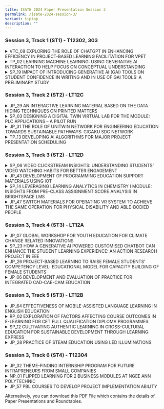 ```yaml
---
title: ISATE 2024 Paper Presentation Session 3
permalink: /isate-2024-session-3/
variant: tiptap
description: ""
---
```

<h3>Session 3, Track 1 (ST1) - T12302, 303</h3>
<div data-type="detailGroup" class="isomer-accordion isomer-accordion-white">
<details class="isomer-details">
<summary>VTC_08 EXPLORING THE ROLE OF CHATGPT IN ENHANCING EFFICIENCY IN PROJECT-BASED
LEARNING FACILITATION FOR VPET</summary>
<div data-type="detailsContent" class="isomer-details-content">
<p>Y.H. Kwok<sup>*,a</sup>, K.P.A. Wong<sup>**,b</sup> and F. Ko<sup>***,a</sup>
</p>
<p><sup>a</sup>Hong Kong Institute of Information Technology, Hong Kong</p>
<p><sup>b</sup>Centre for Learning and Teaching, Vocational Training Council,
Hong Kong</p>
<p><sup>*</sup><a href="mailto:kwokyuho@vtc.edu.hk" rel="noopener noreferrer nofollow" target="_blank">kwokyuho@vtc.edu.hk</a>, <sup>**</sup>
<a href="mailto:alexander.aw@vtc.edu.hk" rel="noopener noreferrer nofollow" target="_blank">alexander.aw@vtc.edu.hk</a>, <sup>***</sup><a href="mailto:friedako@vtc.edu.hk" rel="noopener noreferrer nofollow" target="_blank">friedako@vtc.edu.hk</a>
</p>
<p>Abstract</p>
<p>The Hong Kong Institute of Information Technology (HKIIT) has taken a
leading position in the rapidly changing Vocational and Professional Education
and Training (VPET) field by incorporating the cutting-edge conversational
AI into its Project-Based Learning (PBL) curriculum for students studying
software engineering. This study examines the prospective advantages and
difficulties of integrating ChatGPT to enhance problem-based learning facilitation
and assesses critically the precision and quality of its contributions
to diverse PBL roles.</p>
<p>ChatGPT's conversational attributes and capacity to imitate human interactions
apparently make it suitable for undertakings such as scenario conception,
facilitating discussions, responding to students' enquiries and offering
personalised advice to students. Its prompt feedback and information handling
abilities apparently can considerably diminish administrative burdens for
instructors, freeing up time for engaging with students, evaluating learning
outcomes and assessing student actual competencies.</p>
<p>However, incorporating ChatGPT also presents various challenges. Issues
emerge regarding liability in incidents of incorrect AI-generated information
and the actual accuracy of AI-generated result. In a learning environment
that relies seriously on the reliable information and guidance, ensuring
the trustworthiness of ChatGPT's output is crucial. This paper emphasises
the need for a balanced way to incorporating AI into teaching and learning.
As VPET continues adapts to technological progressions, technologies like
ChatGPT will apparently play a significant part in shaping the future of
learning. However, it is vital to address the difficulties connected with
their use to guarantee the quality and sincerity of the educational experience.</p>
<p></p>
</div>
</details>
<details class="isomer-details">
<summary>TP_02 LEARNING MACHINE LEARNING: USING GENERATIVE AI INTERACTION TO HELP
FOCUS ON CONCEPTUAL UNDERSTANDING</summary>
<div data-type="detailsContent" class="isomer-details-content">
<p>R.Q. Goh</p>
<p>Temasek Polytechnic, School of Informatics &amp; IT, Big Data &amp; Analytics,
Singapore</p>
<p><a href="mailto:Goh_Rui_Quan@tp.edu.sg" rel="noopener noreferrer nofollow" target="_blank">Goh_Rui_Quan@tp.edu.sg</a>
</p>
<p>Abstract</p>
<p>Generative Artificial Intelligence (GAI) is changing the skills needed
in Data Science and education. This study looks at how GAI tools, like
ChatGPT and Codeium, can help students in a module that teaches machine
learning and applies it in decision-making. Initially, the module was too
challenging due to its heavy cognitive load, as indicated by feedback from
the 2021/2022 and 2022/2023 academic years. By using Codeium, programming
became easier and more intuitive, helping students understand complex ideas
better. ChatGPT offered personalized and interactive support. Feedback
from the 2023/2024 academic year showed higher student satisfaction. This
study shows that GAI tools can make learning easier and could be used to
teach other complex skills, reducing difficulty and improving student skills
for the future.</p>
<p></p>
</div>
</details>
<details class="isomer-details">
<summary>SP_19 IMPACT OF INTRODUCING GENERATIVE AI (GAI) TOOLS ON STUDENT CONFIDENCE
IN WRITING AND IN USE OF GAI TOOLS: A PRELIMINARY STUDY</summary>
<div data-type="detailsContent" class="isomer-details-content">
<p>F.M. Tham<sup>*</sup>, B.G.Y. Lee and T.K. Chettiar</p>
<p>Singapore Polytechnic/School of Life Skills and Communication, Academic
Staff, Singapore</p>
<p><sup>*</sup><a href="mailto:tham_foong_meng@sp.edu.sg" rel="noopener noreferrer nofollow" target="_blank">tham_foong_meng@sp.edu.sg</a>
</p>
<p>Abstract</p>
<p></p>
<p>Many students often express their dislike for writing and their perceived
lack of skill in it. Given that research has suggested a link between self-efficacy
and writing performance, we explored the potential of incorporating generative
AI (GAI) tools into a writing module at Singapore Polytechnic. This study
investigates the impact of introducing GAI tools on self-reported confidence
levels in writing and in use of GAI tools (UGAIT) for writing. In our study,
we introduced information on GAI, common AI writing tools, and benefits
and limitations of using GAI into existing teaching and learning materials
for the term-long Effective Writing for the Workplace (EWW) module. Participants
completed surveys at the start and end of the 6-week long module to assess
changes in self-reported confidence levels. We collected information on
students’ prior usage and perception of the usefulness of GAI tools in
writing assignments, and their confidence levels in writing in English
and in UGAIT to support their writing. Analysis of the data collected from
170 participants using the Wilcoxon signed rank test showed statistically
significant changes in self-reported confidence levels. The survey data
indicated increases in self-reported confidence levels in both UGAIT (40%)
and writing (36%). However, a minority of students reported decreased confidence
levels in both areas. Students who reported lower confidence in UGAIT expressed
distrust in GAI tools due to their current shortcomings and their own inadequate
AI literacy levels. Those who reported lower confidence in writing mostly
cited poor English grammar proficiency. Although applying the Spearman
rank correlation test did not show a statistically significant positive
association between UGAIT and writing confidence levels, our preliminary
study provides evidence of the potential benefits of incorporating GAI
tools into a writing module. In addition, our findings and further research
done in the process of doing the study, point to a need to provide more
structured guidance in the EWW module to improve student literacy levels
in UGAIT so our students can engage effectively and ethically with GAI
in a rapidly evolving world powered by large language models (LLM).</p>
<p></p>
</div>
</details>
</div>
<p></p>
<h3>Session 3, Track 2 (ST2) - LT12C</h3>
<div data-type="detailGroup" class="isomer-accordion isomer-accordion-white">
<details class="isomer-details">
<summary>JP_29 AN INTERACTIVE LEARNING MATERIAL BASED ON THE DATA HIDING TECHNIQUES
ON PRINTED MATTERS</summary>
<div data-type="detailsContent" class="isomer-details-content">
<p>Tetsuya Kojima<sup>*,a</sup>, Run Kawada<sup>b</sup> and Shinya Suzuki<sup>c</sup>
</p>
<p><sup>a</sup>Department of Computer Science, National Institute of Technology,
Tokyo College,</p>
<p>Hachioji, Japan</p>
<p><sup>b</sup>teamLab Inc., Tokyo, Japan</p>
<p><sup>c</sup>Department of Liberal Arts, National Institute of Technology,
Tokyo College, Hachioji, Japan</p>
<p><sup>*</sup><a href="mailto:kojt@tokyo-ct.ac.jp" rel="noopener noreferrer nofollow" target="_blank">kojt@tokyo-ct.ac.jp</a>
</p>
<p>Abstract</p>
<p></p>
<p>Data hiding is a technology to embed secret messages to digital objects
without being recognized by human recognition systems. It includes digital
watermarking for copyright protection and digital fingerprinting to avoid
illegal copies or distributions of digital media as well as steganography
as a means of covert communications. The objects conveying the secret messages
are called “stego objects” while the original objects without carrying
any secret messages are called “cover objects.” In this study, we are only
concerned with data hiding schemes for printed matters. Specifically, we
develop applications to embed and extract secret messages from the digital
photographs or figures printed on the paper documents. We assume that the
embedded messages are URLs for digital learning materials on the web such
as audio files, videos as well as 3D models such as Sketchfab. Teachers
can embed such URLs into the digital files of figures or photographs on
their PCs with the developed embedding application. They can print learning
materials including these stego images conveying the embedded URLs and
distribute them to students. When students take a photo printed on the
distributed learning material by the developed extracting application installed
on digital devices, the embedded URLs will be automatically extracted and
the digital learning materials will be shown on the browser. In general,
the quality of the images printed on papers are deteriorated from that
of the original digital ones. It is difficult to extract the embedded messages
successfully from such deteriorated stego images. In the applications developed
in this study, we apply a data hiding scheme based on spatial synchronizations,
multiple embedding into middle frequency bands of the images as well as
error detecting codes. It has been shown that the developed application
can extract the embedded URLs with almost no errors, and we can operate
Sketchfab soon after we take the printed photos.</p>
<p></p>
</div>
</details>
<details class="isomer-details">
<summary>SP_03 DESIGNING A DIGITAL TWIN VIRTUAL LAB FOR THE MODULE: PLC APPLICATIONS
– A PILOT RUN</summary>
<div data-type="detailsContent" class="isomer-details-content">
<p>Dr Chia Chew Lin<sup>*</sup> and Rick Chua</p>
<p>Singapore Polytechnic, School of Electrical &amp; Electronics Engineering,
Singapore</p>
<p><sup>*</sup><a href="mailto:chia_chew_lin@sp.edu.sg" rel="noopener noreferrer nofollow" target="_blank">chia_chew_lin@sp.edu.sg</a>
</p>
<p>Abstract</p>
<p>This paper discusses implementing a Digital Twin (DT) virtual model to
simulate scenarios impractical to recreate physically for the module ET0917:
PLC Applications in the School of Electrical &amp; Electronics Engineering
(SEEE). However, integrating DT into the lab involves numerous steps potentially
leading to cognitive overload for the students. To foster sustainable learning,
the lab activity design combines Self-Determination Theory (SDT) and Cognitive
Load Theory (CLT) to address both the motivational and cognitive aspects
so that students are not only motivated to learn but also have the cognitive
resources to do so effectively.</p>
<p>A mixed-methods approach including diverging stacked bar charts, sentiment
analysis of student comments, focus group discussions, and teaching staff
feedback was used to evaluate DT lab’s effectiveness. Data from 96 out
of 103 students and all four teaching staff over one semester indicate
positive reception. Both teaching staff and students reported there were
improved visualization and enhance learning experiences with the DT model.</p>
<p>The paper then suggests addressing the challenges and future research
to enhance learning for sustainability, including an extended activity
with a future carpark scenario. Engaging in such activities can help students
anticipate how changes in problem and parameters affect system behaviour,
fostering anticipatory competency, a key sustainability identified by UNESCO.</p>
<p></p>
</div>
</details>
<details class="isomer-details">
<summary>JP_31 THE ROLE OF UNITWIN NETWORK FOR ENGINEERING EDUCATION TOWARDS SUSTAINABLE
PATHWAYS: GIGAKU SDG NETWORK</summary>
<div data-type="detailsContent" class="isomer-details-content">
<p>M. Katsumi<sup>*,a</sup>, O. Takahashi<sup>b</sup>
</p>
<p><sup>a</sup>Institute for International Industry-Academia Collaboration,</p>
<p>Nagaoka University of Technology, Nagaoka, Japan</p>
<p><sup>b</sup>Department of Civil and Environmental Engineering, Nagaoka
University of Technology, Nagaoka, Japan</p>
<p><sup>*</sup><a href="mailto:mkatsumi@jcom.nagaokaut.ac.jp" rel="noopener noreferrer nofollow" target="_blank">mkatsumi@jcom.nagaokaut.ac.jp</a>
</p>
<p>Abstract</p>
<p>Nagaoka University of Technology (NUT) was established in 1976 as a leading
school for engineering studies. NUT was founded on a new idea called “GIGAKU
(Science of Technology).” This concept helps us find practical solutions
and sparks new ideas for the future. GIGAKU, related to STEM education,
uses a wide range of knowledge from science and engineering, management,
safety, information technology, and life sciences to come up with practical
solutions and innovations. NUT is one of the few universities in Japan
and abroad to have both a UNESCO Chair and a UNITWIN Network. The UNITWIN/UNESCO
Chairs Programme, established in 1992, aims to promote international cooperation
between universities, share knowledge, and encourage collaborative work.
Currently, there are around 950 UNESCO Chairs and 45 UNITWIN Networks across
120 countries and NUT has been established “UNESCO Chair on Engineering
Education for Sustainable Development (GIGAKU SDG Institute)” and “UNITWIN
Network for Engineering Education towards Sustainable Pathways (GIGAKU
SDG Network). GIGAKU SDG Network aims to be a place for making engineering
education better and more helpful in　achieving the Sustainable Development
Goals (SDGs). This network is made up of 10 institutions from six　countries
(India, Mexico, Mongolia, Spain, Viet Nam, and Japan) and an observer company
from Thailand.　All members share the four Credos of the Network (Work integrated
learning, Early start and recurring　opportunity, Sustainable Development
Goals, and Evaluation by industry and society). Network members work together
to cultivate innovative engineers who have the practical skills needed
by their countries for　sustainable development. This is done through working
together on research, planning conferences together, and exchange programs
for students, staff, and faculty, among other things.</p>
<p>Network members have reached out to local communities, like high schools,
by making online educational materials in six languages (English, Japanese,
Spanish, Mongolian, Vietnamese, Thai) available on the website. Currently,
they are working on a multilingual textbook about engineering ethics. These
materials are used both inside and outside the network to help people worldwide
learn about practical engineering education more easily.</p>
<p>In the presentation, we will introduce the clear objective of the GIGAKU
SDG Network, along with examples of efforts to spread practical engineering
education/knowledge worldwide.</p>
<p></p>
</div>
</details>
<details class="isomer-details">
<summary>TP_13 DEVELOPING AI ALGORITHMS FOR MAJOR PROJECT PRESENTATION SCHEDULING</summary>
<div data-type="detailsContent" class="isomer-details-content">
<p>L. William</p>
<p>School of Informatics &amp; IT, Temasek Polytechnic, Singapore</p>
<p><a href="mailto:lwilliam@tp.edu.sg" rel="noopener noreferrer nofollow" target="_blank">lwilliam@tp.edu.sg</a>
</p>
<p>Abstract</p>
<p>Temasek Polytechnic's Major Project is a Year 3 subject requiring students
to apply diploma-related skills in a real-world context. The course, worth
10 Credit Units, culminates in presentations to lecturers after 10 weeks.
Manual scheduling of these presentations is time-consuming and leaves students
limited preparation time. To address this, an automated scheduling system
using Artificial Intelligence (AI) algorithms is proposed. The problem
is approached as a timetabling issue, considering hard (critical) and soft
(non-critical) constraints. Two AI algorithms, greedy algorithm and simulated
annealing (SA) were explored to solve this scheduling problem. Preliminary
experiments using a mock dataset showed that the SA algorithm successfully
accommodates all hard constraints and produces a higher-quality schedule.
Based on these results, the SA algorithm has been selected for implementation
in the automated scheduling system.</p>
<p></p>
</div>
</details>
</div>
<p></p>
<h3>Session 3, Track 3 (ST2) - LT12D</h3>
<div data-type="detailGroup" class="isomer-accordion isomer-accordion-white">
<details class="isomer-details">
<summary>SP_06 VIDEO CLICKSTREAM INSIGHTS: UNDERSTANDING STUDENTS' VIDEO WATCHING
HABITS FOR BETTER ENGAGEMENT</summary>
<div data-type="detailsContent" class="isomer-details-content">
<p>Say Beng, Lai<sup>*,a</sup>, Li Cheong, Chin<sup>a</sup>, Nam Chew, Chua<sup>a</sup>,
Alvin, Ng<sup>a</sup> and Charlotte, Poh<sup>a</sup>
</p>
<p><sup>a</sup>Singapore Polytechnic, School of Mathematics and Science,
Singapore, Singapore</p>
<p><sup>*</sup><a href="mailto:Lai_Say_Beng@sp.edu.sg" rel="noopener noreferrer nofollow" target="_blank">Lai_Say_Beng@sp.edu.sg</a>
</p>
<p>Abstract</p>
<p></p>
<p>In Singapore Polytechnic (SP), our modules have become fully flipped.
Students in the flipped classroom view online lecture videos asynchronously
in our learning management system Brightspace (BS) as part of their pre-class
homework. Currently in BS, lecturers can only see if students have clicked
on the link to watch these assigned videos, but not the behaviour of the
students’ video viewing patterns. As lecturers, it is crucial to know our
students’ video watching habits so that we can identify their learning
needs before going to class. Therefore, in the School of Mathematics and
Science (MS), we embarked on a project to study this.</p>
<p>In this paper, we will share with you our insights in using video clickstream
data from an online system called LearningANTS for better classroom engagement.
This study was conducted in AY2023/24 S2 for the Engineering Mathematics
II module taken by approximately 840 students. During this semester, students
watched 3 weeks of lecture videos from LearningANTS where their various
click actions were being captured by the system. From the various reporting
charts in LearningANTS, lecturers were able to ascertain the percentage
of videos viewed by students and monitor when and how students played,
rewound, fast-forwarded and paused the videos as they watched the online
lessons.</p>
<p>Our findings from this study were gathered from data captured in the system
and feedback solicited through surveys from students and lecturers. Clustering
of the data with students’ assessment results enabled lecturers to better
understand video viewing behaviour based on the capabilities of students.
Feedback from student surveys helped lecturers better understand why students
rewound, fast-forwarded and paused the videos. The collective views from
lecturer surveys were generally positive. Although most lecturers agreed
that the insights gathered from the dashboard in the system can help improve
students’ learning, there is a need for better support in translating these
insights to classroom intervention strategies. As SP plans to roll out
video content management system in our modules, we can leverage our findings
to guide future deployment.</p>
<p></p>
</div>
</details>
<details class="isomer-details">
<summary>JP_43 DEVELOPMENT OF PROGRAMMING EDUCATION SUPPORT MATERIALS USING IOT</summary>
<div data-type="detailsContent" class="isomer-details-content">
<p>Y. Bando<sup>*,a</sup> and A. Mizumoto<sup>b</sup>
</p>
<p><sup>a</sup>National Institute of Technology, Kure college, Kure, Japan</p>
<p><sup>b</sup>JFE Plant Engineering Co., Ltd, Kurashiki, Japan</p>
<p><sup>*</sup><a href="mailto:bando@kure-nct.ac.jp" rel="noopener noreferrer nofollow" target="_blank">bando@kure-nct.ac.jp</a>
</p>
<p>Abstract</p>
<p>In Japan, from the 2020 school year, programming education in elementary
schools has become compulsory. The Ministry of Education, Culture, Sports,
Science and Technology (MEXT) has proposed the "GIGA School Concept," which
has led to the rapid construction of ICT environments at each educational
institution, resulting in the steady introduction of programming education
and a wealth of examples. On the other hand, the current situation is that
programming education has not yet taken root due to the fact that there
are educational institutions with inadequate ICT environment facilities
and teachers who are concerned about how to conduct classes. Therefore,
we attempted to develop IoT-based programming education support materials
that are easy to use for both children and teachers, and that are also
easy to introduce in terms of environmental facilities. We developed a
teaching material to support programming education by applying IoT technology.
By creating 3D programming blocks with ‘Basic programing source code’ and
combining them to construct a program, and by transmitting the information
of the assembled programming blocks to the robot side, the robot equipped
with a microcontroller can operate according to the assembled blocks, and
the results of the program execution can be fed back to the robot side.
Specifically, the basic operation of the robot is assigned to each block,
and an operation program is constructed as a combination of basic operations
from the array information of each block read by the master block. The
created program is transferred to the robot by Bluetooth wireless communication,
and the robot actually performs the operation defined by the array of blocks.
This system is designed to allow you to enjoy trial and error by actually
moving your hands to assemble the blocks. The purpose of this system is
to improve the learning efficiency by providing feedback to the robot.</p>
<p></p>
</div>
</details>
<details class="isomer-details">
<summary>SP_14 LEVERAGING LEARNING ANALYTICS IN CHEMISTRY I MODULE: INSIGHTS FROM
PRE-CLASS ASSIGNMENT SCORE ANALYSIS IN BRIGHTSPACE LMS</summary>
<div data-type="detailsContent" class="isomer-details-content">
<p>T.W. Tan<sup>*</sup>, C.H. Chan and X.K. Wee</p>
<p>School of Chemical &amp; Life Sciences, Singapore Polytechnic, Singapore</p>
<p><sup>*</sup><a href="mailto:tan_tiong_wei@sp.edu.sg" rel="noopener noreferrer nofollow" target="_blank">tan_tiong_wei@sp.edu.sg</a>
</p>
<p>Abstract</p>
<p>The integration of learning analytics in flipped classroom involves gathering
and analysing data on student engagement, performance and learning behaviours
from both pre-class and in-class activities. The use of data, whether it
is explanatory or through predictive models, is to gain insights to improve
student learning outcomes (Pam, A et al, 2016). This study explores the
utilisation of learning analytics within the Brightspace Learning Management
System (LMS) for Chemistry I module, where students engage with diverse
resources and activities, including asynchronous lectures, assignments,
quizzes and surveys. Analysis of data is facilitated by the Quiz Dashboard
with a specific focus on investigating the impact of students’ pre-class
assignment score on mid-semester test (MST), examination and their overall
module marks. The purpose is to gain insights into how students’ interaction
with their pre-class assignments will allow faculty to determine learners’
motivation and predict their examination and overall module performance.
Our results showed that there is a significant positive correlation between
the total pre-class assignment score and the examination marks, r (515)
= .68, p &lt; .05. There is also a strong positive correlation between
the total pre-class assignment score and the final module marks and the
relationship is also statistically significant, r (515) = .73, p &lt; .05.
Our analysis also showed that students in the higher pre-class assignment
percentage ranges have a higher percentage of learners passing the MST
and the examination. The results are encouraging as it validated the use
of data from pre-class assignment score in Brightspace as ALeRT to help
students improve on their chemistry. The data can also be used to predict
at-risk students early so that faculty can provide targeted interventions
through differentiated activities or supplementary classes to support their
learning journey. This approach aligns with the broader goal of leveraging
technology and data to optimise students’ learning and allow faculty members
to create a more inclusive and effective learning environment in chemistry
education.</p>
<p></p>
</div>
</details>
<details class="isomer-details">
<summary>JP_47 SWITCH MATERIALS FOR OPERATING VR SYSTEM TO ACHIEVE THE SAME OPERATION
FOR PHYSICAL DISABILITY AND ABLE-BODIED PEOPLE</summary>
<div data-type="detailsContent" class="isomer-details-content">
<p>K. Kageyama<sup>*,a</sup>, K. Suehisa<sup>b</sup>, K. Mori<sup>a</sup>,
Y. Tange<sup>a</sup> and T. Dode<sup>c</sup>
</p>
<p><sup>a</sup>National Institute of Technology, Maizuru College</p>
<p><sup>b</sup>Faculty of Advanced Engineering, National Institute of Technology,
Maizuru College</p>
<p><sup>c</sup>Kyoto Prefectural Special Support School in Yosanoumi</p>
<p><sup>*</sup><a href="mailto:k.kageyama@maizuru-ct.ac.jp" rel="noopener noreferrer nofollow" target="_blank">k.kageyama@maizuru-ct.ac.jp</a>
</p>
<p>Abstract</p>
<p>Delivery classes have been conducting delivery classes for teachers at
Kyoto Prefectural Special Support School. The content of the classes consists
of switch teaching devices, which are often requested by teachers at special-needs
schools. With the recent introduction of mandatory programming education,
there has been a demand for assistive products related to programming knowledge.
One such request originated from a teacher at a special-needs school for
children with physical disabilities, who said, “I want to use virtual reality
to realize things that cannot be done in the real world.” This can be challenging
for people with disabilities. Therefore, in this study, we propose switch
assistive technology that enables people with severe disabilities to operate
virtual reality (VR) in the same way as those without disabilities. We
developed a controller that enables physically impaired people to operate
VR. This controller consists of switches that are typically used by people
with a physical handicap. This switch can be used to switch the user's
viewpoint in the VR environment. We confirmed that a person with a physical
handicap can operate the VR in the same way as a person without a physical
handicap.</p>
<p></p>
</div>
</details>
</div>
<p></p>
<p></p>
<h3>Session 3, Track 4 (ST3) - LT12A</h3>
<div data-type="detailGroup" class="isomer-accordion isomer-accordion-white">
<details class="isomer-details">
<summary>JP_07 GLOBAL WORKSHOP FOR YOUTH EDUCATION FOR CLIMATE CHANGE RELATED INNOVATIONS</summary>
<div data-type="detailsContent" class="isomer-details-content">
<p>Y. Ghezelloo<sup>*,a</sup>, S. Fujiwara<sup>b</sup> and Y. Mizuno<sup>c</sup>
</p>
<p><sup>a</sup>National Institution of Technology /Architecture, Assistant
Professor, Akashi, Japan</p>
<p><sup>b</sup>National Institution of Technology/ Senior Director, Headquarters,
Tokyo, Japan</p>
<p><sup>c</sup>National Institution of Technology /Global Education Centre,
Director, Akashi, Japan</p>
<p><sup>*</sup><a href="mailto:y.ghezelloo@akashi.ac.jp" rel="noopener noreferrer nofollow" target="_blank">y.ghezelloo@akashi.ac.jp</a>
</p>
<p>Abstract</p>
<p>This paper reviews the process, products and outcomes of the Kosen Global
Camp implemented by National Institute of Technology, Akashi college in
September 2023 under Sakura Science Grant. This 10- day program invited
international college students as well as globally experienced lecturers
and provided a series of active learning and problem-based workshops on
disaster science, climate change preparedness, climate-related disaster
innovation, and engineering design. The aim was to devise the youth in
inclusive understanding of climate change related disaster risks and encourage
their innovative and critical thinking through multicultural and multi-discipline
to prepare and respond to future risks. Throughout Kosen Global Camp, students
at college of technologies from Japan, Taiwan, Indonesia, Malaysia, and
Mongolia, gathered in Akashi College of Technology and developed their
ideas as to face climate-related disasters as innovative product prototypes.
Participants were given lectures on basics of natural hazards and climate-related
disasters, practiced different risk scenarios as the survivors as well
as preparedness innovators. In addition, students were assigned to 6 multicultural
groups of international students to introduce and establish a deep understanding
of the natural hazards in their home countries for other members and discuss
the challenges of climate change in each background. The members then worked
along the engineering design lectures, captured a global discussion and
way of thinking regarding the issues of climate change and developed their
very own creative prototype of products. At the end, each group presented
their prototype for the participants and the lecturers and were awarded
a certificate of completion. We believe that these types of youth innovative
and active education followed by problem-based learning techniques will
enhance next generations understanding and familiarity with the basics
of climate change related disaster. In addition, the participants can develop
a better understanding of their role and ability as contributors to mitigate
the risks and damages more globally in the future.</p>
<p></p>
</div>
</details>
<details class="isomer-details">
<summary>SP_23 HOW A GENERATIVE AI POWERED CUSTOMISED CHATBOT CAN ENHANCE THE STUDENT
LEARNING EXPERIENCE: AN ACTION RESEARCH PROJECT IN EEE</summary>
<div data-type="detailsContent" class="isomer-details-content">
<p>Phyoe Kyaw Kyaw<sup>*a</sup>, Lim Joo Ghee<sup>a</sup>, Mark Wan Chi Ming<sup>a</sup> and
Chong Siew Kee<sup>b</sup>
</p>
<p><sup>a</sup>School of Electrical &amp; Electronic Engineering, Singapore
Polytechnic, Singapore</p>
<p><sup>b</sup>Department of Academic Quality &amp; Resources, Singapore
Polytechnic, Singapore</p>
<p><sup>*</sup><a href="mailto:phyoe_kyaw_kyaw@sp.edu.sg" rel="noopener noreferrer nofollow" target="_blank">phyoe_kyaw_kyaw@sp.edu.sg</a>
</p>
<p>Abstract</p>
<p>This paper documents an innovation in which a customized learning assistant
chatbot, built upon the Generative Pre-trained Transformers (GPT), a Generative
Artificial Intelligence (AI) Large Language Model (LLM), was employed as
a virtual tutor to supplement the student learning experience in a data-enabled
flipped learning (DEFL) classroom module. The research sought to explore,
analyse, and evaluate how students experienced this technology, what could
be learned to enhance different aspects of the learning process, and the
challenges this may pose for future practice and research. The pedagogic
approach was guided by an evidence-based teaching framework in which the
design and facilitation of learning draws on validated knowledge on how
students learn best and what teaching methods are most effective and efficient.
In the chatbot, students were provided with clear learning outcomes, instructional
content that focused on the key subject concepts essential to building
understanding, and focused question prompts to initiate their critical
thinking. They were then encouraged to use their own initiative in experimenting
with this AI technology. The methodology involved data collection from
146 first-year students across eight classes in two Digital Electronics
modules, focus group interviews with a sample of 10 students, and reflective
practices from three teaching faculty. The research yielded positive results,
especially on the usefulness of the virtual learning assistant chatbot
pre-trained on the module content. It significantly enhanced students'
understanding by providing rapid and accurate feedback. It was also deemed
effective for supporting various learning tasks, such as answering questions,
offering explanations, and generating insights. By understanding students’
perceptions, based on their learning experiences with the chatbot, faculty
can create instructional strategies to enhance the quality of their teaching
practices. This also offers the potential for greater differentiation and
personalization of instruction, which is a highly desirable educational
aim.</p>
<p></p>
</div>
</details>
<details class="isomer-details">
<summary>JP_26 PROJECT-BASED LEARNING TO RAISE FEMALE STUDENTS’ COMPETENCY LEVEL:
EDUCATIONAL MODEL FOR CAPACITY BUILDING OF FEMALE STUDENTS</summary>
<div data-type="detailsContent" class="isomer-details-content">
<p>Yuko Kamochi<sup>*,a</sup>, Kazunari Matsuno<sup>a</sup>
</p>
<p><sup>a</sup>National Institute of Technology(KOSEN), Kure College, Kure,
Hiroshima, Japan</p>
<p><sup>*</sup><a href="mailto:kamochi@kure-nct.ac.jp" rel="noopener noreferrer nofollow" target="_blank">kamochi@kure-nct.ac.jp</a>
</p>
<p>Abstract</p>
<p></p>
<p>The National Institute of Technology (KOSEN), Kure College (KC) which
was opened in 1964, will celebrate its 60th anniversary in 2024. The growing
social demand for female participation in the engineering field led KC
to establish Gender Equality Promotion Office in 2013. Since then, a female
student public relations group has operated as a subordinate organization
of the Gender Equality Promotion Office, aiming to promote diversity within
KC. In 2015, the group changed its name to MECA Girls Training Project,
with “MECA” representing Mechanical, Electrical, Information Science, Civil
and Architectural Engineering. This project has been ongoing, designing
various science and engineering-related workshops and promotional events.
Its goal is to help junior high school students choose scientific fields
as their career paths and to raise awareness of KOSEN as one of the viable
options. As a result of these efforts, the average percentage of female
students in admission, which was about 15 % before the inception of MECA
Girls Training Project, has significantly increased to an average of 24
% between 2015 and 2024. As of the year 2024, it has reached its highest
point at 32 %, surpassing the mid-term target for KOSEN female enrollment
by two points. The present study focuses on the process of building campus
organizations and educational program to enhance the competency level of
female students. Furthermore, we will look at how the project-based course,
“Incubation Work,” which started in 2015 for all grades and in all departments
in KC, has influenced the deepening of the project themes female students
devised. Then, the questionnaire survey conducted on the project members
is analysed to see what capacities were built through the project implementation.
In conclusion, it can be said that several essential skills and abilities
to seek careers, that is, communication skills, self-analytical skills,
and promotional ability were fostered through the creation of science and
engineering educational content for junior high school students and promotional
activities to increase the number of female students entering KOSEN. Finally,
some methodological insights that will contribute to expanding the base
of science career choice support programs are suggested.</p>
<p></p>
</div>
</details>
<details class="isomer-details">
<summary>JP_06 DEVELOPMENT AND EVALUATION OF PRACTICE FOR INTEGRATED CAD-CAE-CAM
EDUCATION</summary>
<div data-type="detailsContent" class="isomer-details-content">
<p>M. Nagai<sup>a</sup>, Y. Nakamura<sup>*,b</sup> and T. Adachi<sup>b</sup>
</p>
<p><sup>a</sup>Institute for Research on Next-generation Semiconductor and
Sensing Science (IRES²), Toyohashi University of Technology, Toyohashi,
Japan</p>
<p><sup>b</sup>Department of Mechanical Engineering, Toyohashi University
of Technology, Toyohashi, Japan</p>
<p><sup>*</sup><a href="mailto:yuji@me.tut.ac.jp" rel="noopener noreferrer nofollow" target="_blank">yuji@me.tut.ac.jp</a>
</p>
<p>Abstract</p>
<p>The ability to achieve an optimum design based on specifications is a
skill that should be developed in the mechanical engineering program. We
have developed a “self-enlightenment” engineering educational scheme for
designing, creating, and evaluating through the spontaneous participation
of students themselves. The most significant feature is providing experiences
such as machining to create “real (not virtual)” parts to assemble and
form real products with one’s own hands. Achieving this goal requires students
to repeat the design cycle (CAD-CAE) to avoid any mistakes in the final
products produced by CAM. Evaluating the final product can reveal how well
the design cycle worked yet you may find some unexpected things and why
that happens. In recent years, we used a “smartphone stand” as the targeted
product and the instructors providing the specifications to third-year
undergraduate students in Department of Mechanical Engineering, Toyohashi
University of Technology. Students designed and analyzed using 3D-CAD and
created component drawings. Through analyses (e.g. CAE; evaluating stress
distribution and overall shape deformation), an optimal design was determined,
and students evaluated its feasibility of their design. If not satisfied,
they were encouraged to modify the design in 3D-CAD and then analyze again.
By repeating this cycle (CAD-CAE), students learn the optimization process
in design, which is often experienced in the real manufacturing processes.
Once the shapes of all parts were finalized, the CAD data was transferred
to a laser cutter device (CAM), which cuts thick paper to manufacture the
designed parts. Students assembled the parts to create their own smartphone
stands, then evaluated them in various ways to check whether they satisfied
the prescribed specifications. Generally, products do not match all specifications,
thus students consider the reasons for inconsistencies and areas for improvement,
which enhances awareness of the important aspects of engineering design.
By adopting the problem-solving and repetitive learning method using the
CAD-CAM-CAE cycle, students can improve their ability to become future
professional engineers in an efficient yet effective manner.</p>
<p></p>
</div>
</details>
</div>
<p></p>
<h3>Session 3, Track 5 (ST3) - LT12B</h3>
<div data-type="detailGroup" class="isomer-accordion isomer-accordion-white">
<details class="isomer-details">
<summary>JP_64 EFFECTIVENESS OF MOBILE-ASSISTED LANGUAGE LEARNING IN ENGLISH EDUCATION</summary>
<div data-type="detailsContent" class="isomer-details-content">
<p>N. Maharjan<sup>*,a</sup>, E. Nobuhiro<sup>a</sup>, Y. Ominato<sup>a</sup>,
Y. Tsuchida<sup>a</sup>, K. Ichimura<sup>a</sup>
</p>
<p>National Institute of Technology, Nagaoka College / Division of General
Education (English), Niigata, JAPAN</p>
<p><sup>*</sup><a href="mailto:namimaha@nagaoka-ct.ac.jp" rel="noopener noreferrer nofollow" target="_blank">namimaha@nagaoka-ct.ac.jp</a>
</p>
<p>Abstract</p>
<p>The upsurge of digital technology after the global pandemic has completely
transformed the world around us, and its impact on the educational sector
has been remarkable. With the incessant progress of digital technology,
numerous technology-assisted learning platforms have been developed. Among
them, mobile phone learning platforms are grabbing attention as most of
the students have easier access to mobile phones than any other digital
tools. Previous studies have shown that various mobile-assisted learning
(MALL) methods are being utilized to learn and teach different courses
in educational institutions around the world. However, there are limited
studies reporting the effectiveness of MALLs particularly in the colleges
of the National Institute of Technology, known as KOSEN. In this study,
the objective was to conduct a preliminary study to explore the effectiveness
of MALL as a new teaching approach in order to motivate them and provide
an engaging learning environment. For this study, the chosen participants
were the second-year KOSEN students. They were divided into treatment and
control groups. In general, majority of the students find vocabulary challenging
to remember in an English reading course. So, they were given grammar and
vocabulary assignments and tests using a mobile application called Monoxer.
The performance of students was assessed through their pre-tests and post-tests.
Further, questionnaire studies were conducted to understand the perceptions
of students about MALL and its impact on their performance.</p>
<p></p>
<p>It was observed that the students’ experiences using the MALL for English
reading course were affirmative. They were satisfied by this new approach
of learning and found it effective for improving their reading comprehension
in English reading course. Besides, the students accepted the application
of the MALL app based on its usefulness, ease of use and access, instant
feedback from teachers, and continuity. For the efficiency assessment,
when the treatment group was compared with the control group, the treatment
group outperformed the control group on their academic performance for
English reading course. Therefore, this study verifies that MALL could
be an effective pedagogical tool for promoting English reading comprehension
competency in KOSEN.</p>
<p></p>
</div>
</details>
<details class="isomer-details">
<summary>RP_02 EXPLORATION OF FACTORS AFFECTING COURSE OUTCOMES IN E-LEARNING FOR
CET FULL QUALIFICATION DIPLOMA PROGRAMMES</summary>
<div data-type="detailsContent" class="isomer-details-content">
<p>S. Teng<sup>*,a</sup> and K. Y. Teh<sup>a</sup>
</p>
<p><sup>a</sup>Republic Polytechnic, School of Engineering, Singapore</p>
<p><sup>*</sup><a href="mailto:teng_suyan@rp.edu.sg" rel="noopener noreferrer nofollow" target="_blank">teng_suyan@rp.edu.sg</a>
</p>
<p>Abstract</p>
<p>E-learning/online learning based on the virtual learning environment (VLE)
has become a viable education alternative, gaining more and more attention
due to its flexibility, accessibility, cost effectiveness, customized learning
experience, and variety of courses available. In Republic Polytechnic (RP),
e-learning has been deliberately planned and carefully designed to provide
alternative learning options. For Continuing Education and Training (CET)
full qualification diploma programmes, e-learning has been increasingly
promoted and significantly ramped up in recent years. Therefore, it is
important to know if students would have similar learning experiences and
achieve equivalent course outcomes in e-learning as in Face-to-Face learning.
This study explored the factors affecting the course outcomes in e-learning
based on students’ perceptions of e-learning experience. Quantitative methods
encompassing a 10-factor, 30-item survey were employed in this study. Factor
and reliability analyses were conducted to verify, validate and refine
the survey items. Survey responses were analysed through descriptive, comparative
and correlational analyses. Survey findings were derived to summarize students’
overall perceptions of e-learning (descriptive), differences in perceptions
of e-learning across different semesters (comparative), and relationships
between the various factors and their influences on the e-learning course
outcomes (correlational). The findings showed that, it is important to
enhance learner-content interactions through building interactive activities
into the e-learning package; to ensure the e-learning packages have clear
instructions, proper workload, and easy access; to increase interactions
(learner-learner, learner-lecturer) through online discussions and activities
to promote social presence during e-learning; and to adopt microlearning
for learners to absorb information before they lose interest or attention,
which in turn increases knowledge retention.</p>
<p></p>
</div>
</details>
<details class="isomer-details">
<summary>SP_12 CULTIVATING AUTHENTIC LEARNING IN CROSS-CULTURAL EDUCATION FOR SUSTAINABLE
DEVELOPMENT THROUGH LEARNING EXPRESS</summary>
<div data-type="detailsContent" class="isomer-details-content">
<p>H.K Singh and D. Chen</p>
<p>Singapore Polytechnic/ School of Life Skills and Communication, Singapore</p>
<p><a href="mailto:Harveen_Kaur_Singh@sp.edu.sg" rel="noopener noreferrer nofollow" target="_blank">Harveen_Kaur_Singh@sp.edu.sg</a>
</p>
<p>Abstract</p>
<p>In the post-COVID era, the Learning Express (LeX) programme underwent
two significant transformations: a shift from social innovation to sustainable
innovation, aligning with the United Nations' Sustainable Development Goals
(SDGs), and its transition into an Asia-Ready Exposure (AEP) programme.
The latter aims to foster students' continued interest in the ASEAN, China
and India (ACI) region, extending learning beyond LeX by championing sustainability
within these regions. However, with these two transformations, the cornerstone
of the programme is still Authentic Learning, by which our students are
engaged as active problem-solver and inquirers. Therefore, this paper investigates
the key features that contribute to the authenticity of learning in the
refined LeX programme and its extension, LeXPlus.</p>
<p>Employing a mixed-methods approach, the study conducted a preliminary
survey to assess the authenticity of learning within the ACI region and
interviewed a student and a facilitator to gain insights into how learning
occurs within and beyond LeX, with a specific focus on Authentic Learning
in the context of Education for Sustainable Development (ESD). The findings
revealed that while students possessed baseline knowledge of the interplay
between ESD elements, the application of this knowledge can be primarily
observed beyond LeX. Furthermore, the role of the facilitator emerged as
crucial in championing sustainability during LeX.</p>
<p>Based on these findings, the paper provides recommendations to enhance
the authenticity of learning in LeX and LeXPlus, contributing to the broader
goal of promoting sustainable development within the ACI region while preparing
our students to become proactive global citizens of the world.</p>
<p></p>
</div>
</details>
<details class="isomer-details">
<summary>JP_28 PRACTICE OF STEAM EDUCATION USING LED ILLUMINATIONS</summary>
<div data-type="detailsContent" class="isomer-details-content">
<p>Hiroki Momono<sup>*,a</sup>, Mitsuru Matsumoto<sup>a</sup> and Takashi
Yamawaki<sup>a</sup>
</p>
<p><sup>a</sup>National Institute of Technology, Yonago College, Hikona,
Japan</p>
<p><sup>*</sup><a href="mailto:momono@yonago-k.ac.jp" rel="noopener noreferrer nofollow" target="_blank">momono@yonago-k.ac.jp</a>
</p>
<p>Abstract</p>
<p></p>
<p>Traditional Japanese education was a passive, instruction-based system
of teaching knowledge. The current approach to Science, Technology, Engineering,
Arts, and Mathematics (STEAM) education, by contrast, is of a construction
type (PBL), inviting active learning. The approach to STEAM education is
recognized as an important goal of national reform in Japanese education
from kindergarten to university (K–16). However, in Japan, STEAM education
has only received implementation over the past few years, such that there
is little knowledge available on STEAM learning programs, curriculum models,
and assessment methods. We developed a method for programming LED illuminations
within STEAM education to enhance fundamental competencies and creativity
in K–16 students. First, we created web applications using “BIPES“ and
developed “MicroPython IDE“ to create a programming environment for STEAM
education that involved LED illuminations that do not require software
installation. BIPES is a visual programming tool, similar to Scratch and
MicroPython IDE; it is a code programming tool for the MicroPython language.
Furthermore, in using these programming environments, we created teaching
materials to enable hands-on learning of programming from an artistic perspective.
We investigated several aspects of this teaching material, including its
appeal to children, enjoyment level, its comparability with Scratch, and
the motivational aspect it offers for programming learning. The programming
course, that used teaching materials for STEAM, greatly boosted student
motivation to learn programming. This finding indicates high levels of
satisfaction with this teaching material, likely due to the novelty and
joy of being able to control everyday items, such as push-button switch,
speaker, and LED, which sparked the interest and curiosity of the students.
Furthermore, we implemented education using LED illuminations at “Tottori
Hanakairo” for fifth-year students at a technical college. These students
applied their knowledge to plan and design LED illumination projects and
to create electrical circuits and programming. This initiative, in which
students themselves put their ideas into practice and learn by cycling
between Input (Knowledge) and Output (Creativity), has notably enhanced
students’ motivation to learn.</p>
<p></p>
</div>
</details>
</div>
<p></p>
<h3>Session 3, Track 6 (ST4) - T12304</h3>
<div data-type="detailGroup" class="isomer-accordion isomer-accordion-white">
<details class="isomer-details">
<summary>JP_32 THEME-FINDING INTERNSHIP PROGRAM FOR FUTURE INTRAPRENEURS FROM SMALL
COMPANIES</summary>
<div data-type="detailsContent" class="isomer-details-content">
<p>M. Tafu<sup>*,a</sup>, R. Matoba<sup>b</sup>, H. Hasegawa<sup>c</sup>,
K. Yamamoto<sup>d</sup> and J. Nishida<sup>e</sup>
</p>
<p><sup>a</sup>Department of Applied Chemistry and Chemical Engineering,
National Institute of Technology (KOSEN), Toyama College, Toyama, Japan</p>
<p><sup>b</sup>Department of Electronics and Computer Engineering, National
Institute of Technology (KOSEN), Toyama College, Imizu, Japan</p>
<p><sup>c</sup>Department of International Business, National Institute of
Technology (KOSEN), Toyama College, Imizu, Japan</p>
<p><sup>d</sup>Department of Maritime Technology, National Institute of Technology
(KOSEN), Toyama College, Imizu, Japan</p>
<p><sup>e</sup>Office Nishida LLC, Tokyo, Japan</p>
<p><sup>*</sup><a href="mailto:tafu@nc-toyama.ac.jp" rel="noopener noreferrer nofollow" target="_blank">tafu@nc-toyama.ac.jp</a>
</p>
<p>Abstract</p>
<p></p>
<p>Entrepreneurship is recognized as one of the methods of student empowerment
in KOSEN education. Various KOSENs have been challenged to develop “student
entrepreneurs” from the education program and startup competitions. However,
most Japanese small companies have made various innovations through KOSEN
alumni. These innovations have certainly supported the development potential
of Japanese industries directly or indirectly. We focus on developing human
resources in KOSEN as “future intrapreneurs” in small companies for Japanese
industrial development. An education model was constructed as a form of
the “theme-finding internship (TFI)” program. The framework of the TFI
program was conceptualized as follows: first, we constructed student teams
of three students from other backgrounds; second, the student teams challenged
hidden problems in the proposed tasks suggested by a company; third, academic
staff members supported and picked up essential tasks from students/company
discussions from scientific viewpoints; and third, the company agreed to
support students financially and in terms of career design via future employment.</p>
<p>During vacation in 2023, we endeavored to create a proof of concept for
the TFI programs with three companies in Tokyo, Japan. These companies
have faced potential problems with environmental issues such as a circular
economy, low carbon footprint, and so on.</p>
<p>We found that each student group generated excellent ideas and future
tasks only within a five-day internship. As one of the achievements, a
student team developed an image processing algorithm to detect specific
polymers, such as polyvinyl chloride, by indicating specific colors from
the view of the smart glasses. Other examples include a production process
of low-carbon lime resources from unused alkaline chemicals in wastewater
from washing returnable glass bottles and a management system of reused
laptop computers based on lifetime prediction. This presentation summarizes
the effects and outputs of KOSEN students via the TFI program with small
companies.</p>
<p></p>
</div>
</details>
<details class="isomer-details">
<summary>NP_01 FLIPPED LEARNING FOR 2 BUSINESS MODULES AT NGEE ANN POLYTECHNIC</summary>
<div data-type="detailsContent" class="isomer-details-content">
<p>Grace Fang and Liong Mei Lai</p>
<p>Ngee Ann Polytechnic / School of Business and Accountancy, Singapore</p>
<p><a href="mailto:Grace_Fang@np.edu.sg" rel="noopener noreferrer nofollow" target="_blank">Grace_Fang@np.edu.sg</a>,
<a href="mailto:Liong_Mei_Lai@np.edu.sg" rel="noopener noreferrer nofollow" target="_blank">Liong_Mei_Lai@np.edu.s</a>
</p>
<p>Abstract</p>
<p></p>
<p>While classroom teaching used to be more didactic practice with students
listening passively, the scenario has changed ever since the Flipped Learning
(FL) approach was adopted. Teaching &amp; Learning practices and strategies
have shifted over the years from instructor-led learning to a more constructive
and collaborative experience so that students can be active and engaged
participants of learning.</p>
<p></p>
<p>FL allows students to take ownership of learning. Research has shown that
FL has a positive impact on students as they learn to exercise the autonomy
they are given to decide where and when learning takes place as well as
how deep and far they would like to learn the content on their own. This
is in line with the psychology of today’s youth who prefer autonomy in
decision-making. (R. Brewer and S. Movahedazarhouligh, 2018).</p>
<p></p>
<p>FL was formally adopted at Ngee Ann Polytechnic (NP), School of Business
&amp; Accountancy (BA) in 2022 when the curriculum was redesigned to include
Online Asynchronous Learning (OAL). Students are to engage with the required
self-access learning materials and pre-activities made available to them
through the Learning Management System (LMS) before attending the In-Person
Lessons (IPL). Currently, at BA, the curriculum ratio of online asynchronous
learning and in-person learning is on average 40:60.</p>
<p></p>
<p>This paper compares the similarities and differences in the design elements
of each module, the challenges encountered, and the next steps to enhance
the FL experience for two BA modules: User-Centered Design for Business
(UCBD), taken by all 1st year BA students, and Digitalisation and Data
Analytics 2 (DDA2), taken by all 2nd year Accountancy students.</p>
<p></p>
<p>Both UCDB and DDA2 were re-conceptualised and re-designed as FL modules
which incorporate elements that enable students to engage in more self-directed
learning and lecturers to be able to regularly view and monitor students’
learning and progress. It is notable that whilst the content of both modules
is different and UCDB and DDA2 cater to different levels of BA students,
the adoption of FL in both modules is to achieve the same objective of
a more learner-centered learning experience that shapes self-directed habits
in learners. Apart from the LMS, both modules leverage on a range of purposefully
selected education technology tools such as Feedback Fruits, Padlet and
Articulate Rise to enhance the FL experience, thereby increasing the engagement
and motivation of students.</p>
<p></p>
<p>Responses to the FL experience have been positive for both modules. Students
were generally happy with the way the learning materials were designed
and facilitated. Students also felt positive about how the connection between
the OAL and IPL components of FL were scaffolded to help them deepen their
understanding and to apply their learning. A Module Experience Survey was
conducted with both modules achieving strong positive average scores of
5.43 for DDA2 and 5.11 for UCDB against a total possible score of 6.</p>
<p></p>
</div>
</details>
<details class="isomer-details">
<summary>JP_57 PBL COURSES TO DEVELOP PROJECT IMPLEMENTATION ABILITY</summary>
<div data-type="detailsContent" class="isomer-details-content">
<p>Thanapol Luckanawat<sup>a</sup>, Sanit Teewchim<sup>a</sup>, Arnon Sakonkanapong<sup>a</sup>,
Takahisa Yamamoto<sup>*,a,b</sup>, Seiji Kano<sup>a,b</sup>
</p>
<p><sup>a</sup>Dept. Mechatronics Engineering, KOSEN-KMITL, Bangkok, Thailand</p>
<p><sup>b</sup>National Institute of Technology, Tokyo, Japan</p>
<p><sup>*</sup><a href="mailto:yamamoto@kosen-k.go.jp" rel="noopener noreferrer nofollow" target="_blank">yamamoto@kosen-k.go.jp</a>
</p>
<p>Abstract</p>
<p>King Mongkut’s Institute of Technology Ladkrabang (KMITL) is committed
to developing practical and creative engineers through education rooted
in real-life challenges. The curriculum is strategically designed to equip
students from their first year to their fifth year with progressive hands-on
learning experiences emphasizing individual and collaborative skills. In
the initial years, first-year students learn essential thinking and project
execution skills through tools like Venn diagrams, mind maps, and Gantt
charts, alongside feasibility studies and analysis to assess strengths,
weaknesses, opportunities, and threats. Beginning in the third year, these
foundational skills are vital for problem-based and project-based learning
(PBL). Here, students apply their accumulated knowledge to solve practical
problems assigned in groups, enhancing their ability to research independently
using various sources, including the internet. By the fourth year, the
focus shifts to real-world applications, with students undertaking projects
directly sourced from industry partners. This collaboration continues into
the fifth year, where students engage in internships and graduation projects
that confront actual industry challenges, offering a robust experiential
learning environment. This process affects not only the product but also
the project execution skills of the students. Faculty and industry experts
closely mentor and evaluate the students, ensuring a comprehensive learning
experience that meets educational goals and prepares students for professional
success.</p>
<p></p>
</div>
</details>
</div>
<p></p>
<p>Alternatively, you can download this <a href="/files/Full_Program__Version_Sep_12_.pdf" rel="noopener nofollow" target="_blank">PDF File </a>which contains
the details of Paper Presentations and Roundtables.</p>